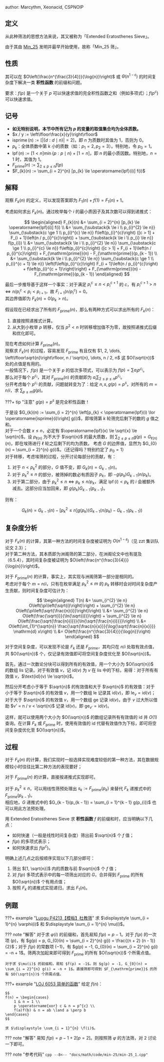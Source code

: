 author: Marcythm, Xeonacid, CSPNOIP

## 定义

从此种筛法的思想方法来说，其又被称为「Extended Eratosthenes Sieve」。

由于其由 [Min\_25](http://min-25.hatenablog.com/) 发明并最早开始使用，故称「Min\_25 筛」。

## 性质

其可以在 $O\left(\frac{n^{\frac{3}{4}}}{\log{n}}\right)$ 或 $\Theta\left(n^{1 - \epsilon}\right)$ 的时间复杂度下解决一类 **积性函数** 的前缀和问题。

要求：$f(p)$ 是一个关于 $p$ 可以快速求值的完全积性函数之和（例如多项式）；$f(p^{c})$ 可以快速求值。

## 记号

-   **如无特别说明，本节中所有记为 $p$ 的变量的取值集合均为全体质数。**
-   $x / y := \left\lfloor\frac{x}{y}\right\rfloor$
-   $\operatorname{isprime}(n) := [ |\{d : d \mid n\}| = 2 ]$，即 $n$ 为质数时其值为 $1$，否则为 $0$。
-   $p_{k}$：全体质数中第 $k$ 小的质数（如：$p_{1} = 2, p_{2} = 3$）。特别地，令 $p_{0} = 1$。
-   $\operatorname{lpf}(n) := [1 < n] \min\{p : p \mid n\} + [1 = n]$，即 $n$ 的最小质因数。特别地，$n=1$ 时，其值为 $1$。
-   $F_{\mathrm{prime}}(n) := \sum_{2 \le p \le n} f(p)$
-   $F_{k}(n) := \sum_{i = 2}^{n} [p_{k} \le \operatorname{lpf}(i)] f(i)$

## 解释

观察 $F_{k}(n)$ 的定义，可以发现答案即为 $F_{1}(n) + f(1) = F_{1}(n) + 1$。

考虑如何求出 $F_{k}(n)$。通过枚举每个 $i$ 的最小质因子及其次数可以得到递推式：

$$
\begin{aligned}
    F_{k}(n)
    &= \sum_{i = 2}^{n} [p_{k} \le \operatorname{lpf}(i)] f(i) \\
    &= \sum_{\substack{k \le i \\ p_{i}^{2} \le n}} \sum_{\substack{c \ge 1 \\ p_{i}^{c} \le n}} f\left(p_{i}^{c}\right) ([c > 1] + F_{i + 1}\left(n / p_{i}^{c}\right)) + \sum_{\substack{k \le i \\ p_{i} \le n}} f(p_{i}) \\
    &= \sum_{\substack{k \le i \\ p_{i}^{2} \le n}} \sum_{\substack{c \ge 1 \\ p_{i}^{c} \le n}} f\left(p_{i}^{c}\right) ([c > 1] + F_{i + 1}\left(n / p_{i}^{c}\right)) + F_{\mathrm{prime}}(n) - F_{\mathrm{prime}}(p_{k - 1}) \\
    &= \sum_{\substack{k \le i \\ p_{i}^{2} \le n}} \sum_{\substack{c \ge 1 \\ p_{i}^{c + 1} \le n}} \left(f\left(p_{i}^{c}\right) F_{i + 1}\left(n / p_{i}^{c}\right) + f\left(p_{i}^{c + 1}\right)\right) + F_{\mathrm{prime}}(n) - F_{\mathrm{prime}}(p_{k - 1})
\end{aligned}
$$

最后一步推导基于这样一个事实：对于满足 $p_{i}^{c} \le n < p_{i}^{c + 1}$ 的 $c$，有 $p_{i}^{c + 1} > n \iff n / p_{i}^{c} < p_{i} < p_{i + 1}$，故 $F_{i + 1}\left(n / p_{i}^{c}\right) = 0$。  
其边界值即为 $F_{k}(n) = 0 (p_{k} > n)$。

假设现在已经求出了所有的 $F_{\mathrm{prime}}(n)$，那么有两种方式可以求出所有的 $F_{k}(n)$：

1.  直接按照递推式计算。
2.  从大到小枚举 $p$ 转移，仅当 $p^{2} < n$ 时转移增加值不为零，故按照递推式后缀和优化即可。

现在考虑如何计算 $F_{\mathrm{prime}}{(n)}$。  
观察求 $F_{k}(n)$ 的过程，容易发现 $F_{\mathrm{prime}}$ 有且仅有 $1, 2, \dots, \left\lfloor\sqrt{n}\right\rfloor, n / \sqrt{n}, \dots, n / 2, n$ 这 $O(\sqrt{n})$ 处的点值是有用的。  
一般情况下，$f(p)$ 是一个关于 $p$ 的低次多项式，可以表示为 $f(p) = \sum a_{i} p^{c_{i}}$。  
那么对于每个 $p^{c_{i}}$，其对 $F_{\mathrm{prime}}(n)$ 的贡献即为 $a_{i} \sum_{2 \le p \le n} p^{c_{i}}$。  
分开考虑每个 $p^{c_{i}}$ 的贡献，问题就转变为了：给定 $n, s, g(p) = p^{s}$，对所有的 $m = n / i$，求 $\sum_{p \le m} g(p)$。

???+ tip "注意"
    $g(p) = p^{s}$ 是完全积性函数！

于是设 $G_{k}(n) := \sum_{i = 2}^{n} \left[p_{k} < \operatorname{lpf}(i) \lor \operatorname{isprime}(i)\right] g(i)$，即埃筛第 $k$ 轮筛完后剩下的数的 $g$ 值之和。  
对于一个合数 $x \le n$，必定有 $\operatorname{lpf}(x) \le \sqrt{x} \le \sqrt{n}$。设 $p_{\ell(n)}$ 为不大于 $\sqrt{n}$ 的最大质数，则 $\sum_{2\le p\le n}g(p) = G_{\ell(n)}(n)$，即在埃筛进行 $\ell$ 轮之后剩下的均为质数。
考虑 $G$ 的边界值，显然为 $G_{0}(n) = \sum_{i = 2}^{n} g(i)$。（还记得吗？特别约定了 $p_{0} = 1$）  
对于转移，考虑埃筛的过程，分开讨论每部分的贡献，有：

1.  对于 $n < p_{k}^{2}$ 的部分，$G$ 值不变，即 $G_{k}(n) = G_{k - 1}(n)$。
2.  对于 $p_{k}^{2} \le n$ 的部分，被筛掉的数必有质因子 $p_{k}$，即 $-g(p_{k}) G_{k - 1}(n / p_{k})$。
3.  对于第二部分，由于 $p_{k}^{2} \le n \iff p_{k} \le n / p_{k}$，满足 $\operatorname{lpf}(i) < p_{k}$ 的 $i$ 会被额外减去。这部分应当加回来，即 $g(p_{k}) G_{k - 1}(p_{k - 1})$。

则有：

$$
G_{k}(n) = G_{k - 1}(n) - \left[p_{k}^{2} \le n\right] g(p_{k}) (G_{k - 1}(n / p_{k}) - G_{k - 1}(p_{k - 1}))
$$

## 复杂度分析

对于 $F_{k}(n)$ 的计算，其第一种方法的时间复杂度被证明为 $O\left(n^{1 - \epsilon}\right)$（见 zzt 集训队论文 2.3）；  
对于第二种方法，其本质即为洲阁筛的第二部分，在洲阁论文中也有提及（6.5.4），其时间复杂度被证明为 $O\left(\frac{n^{\frac{3}{4}}}{\log{n}}\right)$。

对于 $F_{\mathrm{prime}}(n)$ 的计算，事实上，其实现与洲阁筛第一部分是相同的。  
考虑对于每个 $m = n / i$，只有在枚举满足 $p_{k}^{2} \le m$ 的 $p_{k}$ 转移时会对时间复杂度产生贡献，则时间复杂度可估计为：

$$
\begin{aligned}
    T(n)
    &= \sum_{i^{2} \le n} O\left(\pi\left(\sqrt{i}\right)\right) + \sum_{i^{2} \le n} O\left(\pi\left(\sqrt{\frac{n}{i}}\right)\right) \\
    &= \sum_{i^{2} \le n} O\left(\frac{\sqrt{i}}{\ln{\sqrt{i}}}\right) + \sum_{i^{2} \le n} O\left(\frac{\sqrt{\frac{n}{i}}}{\ln{\sqrt{\frac{n}{i}}}}\right) \\
    &= O\left(\int_{1}^{\sqrt{n}} \frac{\sqrt{\frac{n}{x}}}{\log{\sqrt{\frac{n}{x}}}} \mathrm{d} x\right) \\
    &= O\left(\frac{n^{\frac{3}{4}}}{\log{n}}\right)
\end{aligned}
$$

对于空间复杂度，可以发现不论是 $F_{k}$ 还是 $F_{\mathrm{prime}}$，其均只在 $n / i$ 处取有效点值，共 $O(\sqrt{n})$ 个，仅记录有效值即可将空间复杂度优化至 $O(\sqrt{n})$。

首先，通过一次数论分块可以得到所有的有效值，用一个大小为 $O(\sqrt{n})$ 的数组 $\text{lis}$ 记录。对于有效值 $v$，记 $\text{id}(v)$ 为 $v$ 在 $\text{lis}$ 中的下标，易得：对于所有有效值 $v$，$\text{id}(v) \le \sqrt{n}$。

然后分开考虑小于等于 $\sqrt{n}$ 的有效值和大于 $\sqrt{n}$ 的有效值：对于小于等于 $\sqrt{n}$ 的有效值 $v$，用一个数组 $\text{le}$ 记录其 $\text{id}(v)$，即 $\text{le}_v = \text{id}(v)$；对于大于 $\sqrt{n}$ 的有效值 $v$，用一个数组 $\text{ge}$ 记录 $\text{id}(v)$，由于 $v$ 过大所以借助 $v' = n / v < \sqrt{n}$ 记录 $\text{id}(v)$，即 $\text{ge}_{v'} = \text{id}(v)$。

这样，就可以使用两个大小为 $O(\sqrt{n})$ 的数组记录所有有效值的 $\text{id}$ 并 $O(1)$ 查询。在计算 $F_{k}$ 或 $F_{\mathrm{prime}}$ 时，使用有效值的 $\text{id}$ 代替有效值作为下标，即可将空间复杂度优化至 $O(\sqrt{n})$。

## 过程

对于 $F_{k}(n)$ 的计算，我们实现时一般选择实现难度较低的第一种方法，其在数据规模较小时往往比第二种方法的表现要好；

对于 $F_{\mathrm{prime}}(n)$ 的计算，直接按递推式实现即可。

对于 $p_{k}^{2} \le n$，可以用线性筛预处理出 $s_{k} := F_{\mathrm{prime}}(p_{k})$ 来替代 $F_{k}$ 递推式中的 $F_{\mathrm{prime}}(p_{k - 1})$。  
相应地，$G$ 递推式中的 $G_{k - 1}(p_{k - 1}) = \sum_{i = 1}^{k - 1} g(p_{i})$ 也可以用此方法预处理。

用 Extended Eratosthenes Sieve 求 **积性函数**  $f$ 的前缀和时，应当明确以下几点：

-   如何快速（一般是线性时间复杂度）筛出前 $\sqrt{n}$ 个 $f$ 值；
-   $f(p)$ 的多项式表示；
-   如何快速求出 $f(p^{c})$。

明确上述几点之后按顺序实现以下几部分即可：

1.  筛出 $[1, \sqrt{n}]$ 内的质数与前 $\sqrt{n}$ 个 $f$ 值；
2.  对 $f(p)$ 多项式表示中的每一项筛出对应的 $G$，合并得到 $F_{\mathrm{prime}}$ 的所有 $O(\sqrt{n})$ 个有用点值；
3.  按照 $F_{k}$ 的递推式实现递归，求出 $F_{1}(n)$。

## 例题

???+ example "[Luogu P4213【模板】杜教筛](https://www.luogu.com.cn/problem/P4213)"
    求 $\displaystyle \sum_{i = 1}^{n} \varphi(i)$ 和 $\displaystyle \sum_{i = 1}^{n} \mu(i)$。

??? note "解答"
    对于求 $\varphi(i)$ 的前缀和，首先易知 $f(p) = p - 1$。对于 $f(p)$ 的一次项 $(p)$，有 $g(p) = p, G_{0}(n) = \sum_{i = 2}^{n} g(i) = \frac{(n + 2) (n - 1)}{2}$；对于 $f(p)$ 的常数项 $(-1)$，有 $g(p) = -1, G_{0}(n) = \sum_{i = 2}^{n} g(i) = -n + 1$。筛两次加起来即可得到 $F_{\mathrm{prime}}$ 的所有 $O(\sqrt{n})$ 个所需点值。
    
    对于求 $\mu(i)$ 的前缀和，易知 $f(p) = -1$。则 $g(p) = -1, G_{0}(n) = \sum_{i = 2}^{n} g(i) = -n + 1$。直接筛即可得到 $F_{\mathrm{prime}}$ 的所有 $O(\sqrt{n})$ 个所需点值。

???+ example "[LOJ 6053 简单的函数](https://loj.ac/p/6053)"
    给定 $f(n)$：
    
    $$
    f(n) = \begin{cases}
        1 & n = 1 \\
        p \operatorname{xor} c & n = p^{c} \\
        f(a)f(b) & n = ab \land a \perp b
    \end{cases}
    $$
    
    求 $\displaystyle \sum_{i = 1}^{n} \f(i)$。

??? note "解答"
    易知 $f(p) = p - 1 + 2[p = 2]$。则按照筛 $\varphi$ 的方法筛，对 $2$ 讨论一下即可。

??? note "参考代码"
    ```cpp
    --8<-- "docs/math/code/min-25/min-25_1.cpp"
    ```
